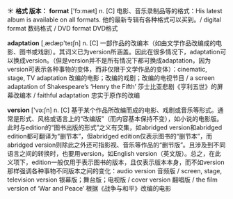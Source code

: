 ☀ <span class="category">**格式 版本：**</span>
<span class="vocabulary">**format**</span> ['fɔ:mæt] 
<span class="definition">n. [C] 电影、音乐录制品等的格式：</span>His latest album is available on all formats. 他的最新专辑有各种格式可以买到。/ digital format 数码格式 / DVD format DVD格式

<span class="vocabulary">**adaptation**</span> [͵ædæp'teɪʃn] 
<span class="definition">n. [C] 一部作品的改编本（如由文学作品改编成的电影、图书或戏剧）。其词义已为version所涵盖。因此在很多情况下，adaptation可以换成version。（但是version并不是所有情况下都可换成adaptation，因为version可表示各种事物的变体，而非仅限于文学作品的变体）：</span>cinematic, stage, TV adaptation 改编的电影；改编的戏剧；改编的电视节目 / a screen adaptation of Shakespeare’s ‘Henry the Fifth’ 莎士比亚悲剧《亨利五世》的屏幕改编本 / faithful adaptation 忠实于原作的改编

<span class="vocabulary">**version**</span> ['və:ʃn] 
<span class="definition">n. [C] 基于某个作品所改编而成的电影、戏剧或音乐等形式。通常是形式、风格或语言上的“改编版”（而内容基本保持不变），如小说的电影版。此时与edition的“图书出版的形式”之义有交集，如abridged version和abridged edition都可翻译为“删节本”，但abridged edition仅表示图书的“删节本”，而abridged version则除此之外还可指影视、音乐等作品的“删节版”。且涉及到不同语言之间的转换时，也要用version，如English version（英文版）。总之，在此义项下，edition一般仅用于表示图书的版本，且仅表示版本本身，而不如version那样强调各种事物不同版本之间的变化：</span>audio version 音频版 / screen, stage, television version 银幕版；舞台版；电视版 / cover version 翻唱版 / the film version of ‘War and Peace’ 根据《战争与和平》改编的电影

